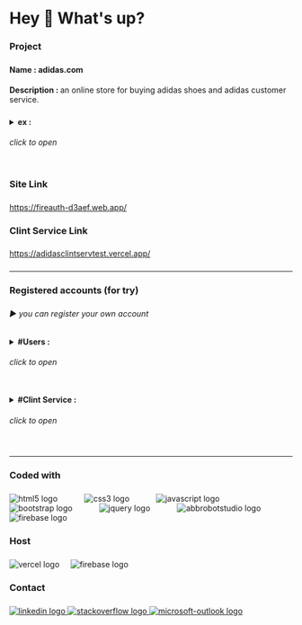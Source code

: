 <h1 align="left">Hey 👋 What's up?</h1>

###

<h3 align="left">Project</h3>

###

<h4 align="left">Name : adidas.com</h4>

<p align="left"><b>Description : </b> an online store for  buying adidas shoes and adidas customer service.</p>

###

<details>
<summary>
<b align="left">ex :</b><h6>click to open</h6>
</summary>
<img src="./ex/1.PNG" width="500px">
<img src="./ex/2.PNG" width="500px"><br>
<img src="./ex/3.PNG" width="500px">
<img src="./ex/4.PNG" width="500px"><br>
<img src="./ex/5.PNG" width="500px">
<img src="./ex/6.PNG" width="500px"><br>
<img src="./ex/7.PNG" width="500px">
<img src="./ex/8.PNG" width="500px"><br>
<img src="./ex/9.PNG" width="500px">
<img src="./ex/10.PNG" width="500px"><br>
<img src="./ex/11.PNG" width="500px">
<img src="./ex/12.PNG" width="500px"><br>
<img src="./ex/13.PNG" width="500px">
<img src="./ex/14.PNG" width="500px"><br>
<img src="./ex/17.PNG" width="333px">
<img src="./ex/16.PNG" width="333px">
<img src="./ex/15.PNG" width="333px">
</details>

###

<h3 align="left">Site Link</h3>

###

<a href="https://fireauth-d3aef.web.app/">https://fireauth-d3aef.web.app/</a>

###

<h3 align="left">Clint Service Link</h3>

###

<a href="https://adidasclintservtest.vercel.app/">https://adidasclintservtest.vercel.app/</a>

###

<hr/>

###

<h3 align="left">Registered accounts (for try)</h3>

###

<h6 align="left">▶ you can register your own account</h6>

###

<details>
<summary><b>#Users : </b><h6>click to open</h6></Summary>
<br>johndoe123@gmail.com<br>assassD1<br><br>randomuser456@outlook.com<br>123456Random<br><br>demoaccount123@gmail.net<br>assassD1<br><br>alexsmith999@outlook.com<br>assassD1<br><br>fakeuseralpha@xmail.net<br>Emily 1234<br><br>randommail789@yahoo.com<br>assassD1<br><br>accountfake123@gmail.net<br>assassD1<br><br>al1e5x5s999@outlook.com<br>assassD1<br><br>userfakealpha@xmail.net<br>Emily 1234<br><br>mailrandom789@yahoo.com<br>assassD1
</details>
<br>
<details>
<summary><b>#Clint Service :</b> <h6>click to open</h6></summary>
<br>support1@adidas.com<br>assassD1<br><br>support2@adidas.com<br>assassD1</details>

###

<hr/>

###

<h3 align="left">Coded with</h3>

###

<div align="left">
  <img src="https://cdn.jsdelivr.net/gh/devicons/devicon/icons/html5/html5-plain-wordmark.svg" height="60" alt="html5 logo"  />
  <img width="40" />
  <img src="https://cdn.jsdelivr.net/gh/devicons/devicon/icons/css3/css3-plain-wordmark.svg" height="60" alt="css3 logo"  />
  <img width="40" />
  <img src="https://cdn.simpleicons.org/javascript/F7DF1E" height="60" alt="javascript logo"  />
  <img width="40" />
  <img src="https://cdn.jsdelivr.net/gh/devicons/devicon/icons/bootstrap/bootstrap-original.svg" height="60" alt="bootstrap logo"  />
  <img width="40" />
  <img src="https://skillicons.dev/icons?i=jquery" height="60" alt="jquery logo"  />
  <img width="40" />
  <img src="https://swiperjs.com/images/swiper-logo.svg" height="60" alt="abbrobotstudio logo"  />
  <img width="40" />
  <img src="https://cdn.simpleicons.org/firebase/FFCA28" height="60" alt="firebase logo"  />
</div>

###

<h3 align="left">Host</h3>

###

<div align="left">
  <img src="https://skillicons.dev/icons?i=vercel" height="60" alt="vercel logo"  />
  <img width="12" />
  <img src="https://cdn.simpleicons.org/firebase/FFCA28" height="60" alt="firebase logo"  />
</div>

###

<h3 align="left">Contact</h3>

###

<div align="left">
  <a href="https://www.linkedin.com/in/mohamed-kamal-10465220a/" target="_blank">
    <img src="https://raw.githubusercontent.com/maurodesouza/profile-readme-generator/master/src/assets/icons/social/linkedin/default.svg" width="50" height="30" alt="linkedin logo"  />
  </a>
  <a href="https://stackoverflow.com/users/15161247/mohamed-kamal" target="_blank">
    <img src="https://raw.githubusercontent.com/maurodesouza/profile-readme-generator/master/src/assets/icons/social/stackoverflow/default.svg" width="50" height="30" alt="stackoverflow logo"  />
  </a>
  <a href="mailto:mhmdalshwamy@outlook.com" target="_blank">
    <img src="https://raw.githubusercontent.com/maurodesouza/profile-readme-generator/master/src/assets/icons/social/microsoft-outlook/default.svg" width="50" height="30" alt="microsoft-outlook logo"  />
  </a>
</div>

###

